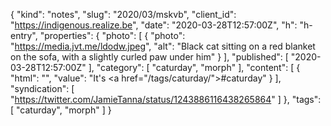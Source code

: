 {
  "kind": "notes",
  "slug": "2020/03/mskvb",
  "client_id": "https://indigenous.realize.be",
  "date": "2020-03-28T12:57:00Z",
  "h": "h-entry",
  "properties": {
    "photo": [
      {
        "photo": "https://media.jvt.me/ldodw.jpeg",
        "alt": "Black cat sitting on a red blanket on the sofa, with a slightly curled paw under him"
      }
    ],
    "published": [
      "2020-03-28T12:57:00Z"
    ],
    "category": [
      "caturday",
      "morph"
    ],
    "content": [
      {
        "html": "",
        "value": "It's <a href=\"/tags/caturday/\">#caturday</a>"
      }
    ],
    "syndication": [
      "https://twitter.com/JamieTanna/status/1243886116438265864"
    ]
  },
  "tags": [
    "caturday",
    "morph"
  ]
}

